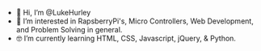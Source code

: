 - 👋 Hi, I’m @LukeHurley
- 👀 I’m interested in RapsberryPi's, Micro Controllers, Web Development, and Problem Solving in general.
- 🤓 I’m currently learning HTML, CSS, Javascript, jQuery, & Python.
